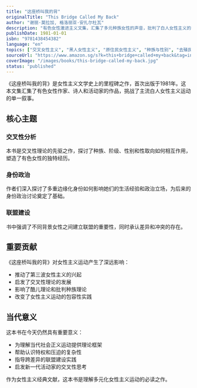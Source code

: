 ```yaml
---
title: "这座桥叫我的背"
originalTitle: "This Bridge Called My Back"
author: "谢丽·莫拉加, 格洛丽亚·安扎尔杜瓦"
description: "有色女性激进主义文集，汇集了多元种族女性的声音，批判了白人女性主义的局限性，推动了交叉性女性主义的发展。"
publishDate: 1981-01-01
isbn: "9781438454382"
language: "en"
topics: ["交叉女性主义", "黑人女性主义", "原住民女性主义", "种族与性别", "去殖民女性主义", "女性文学", "女性写作", "女性叙事学"]
sourceUrl: "https://www.amazon.sg/s?k=this+bridge+called+my+back&tag=inkrupt-22"
coverImage: "/images/books/this-bridge-called-my-back.jpg"
status: "published"
---
```


《这座桥叫我的背》是女性主义文学史上的里程碑之作，首次出版于1981年。这本文集汇集了有色女性作家、诗人和活动家的作品，挑战了主流白人女性主义运动的单一叙事。

## 核心主题

### 交叉性分析
本书是交叉性理论的先驱之作，探讨了种族、阶级、性别和性取向如何相互作用，塑造了有色女性的独特经历。

### 身份政治
作者们深入探讨了多重边缘化身份如何影响她们的生活经验和政治立场，为后来的身份政治讨论奠定了基础。

### 联盟建设
书中强调了不同背景女性之间建立联盟的重要性，同时承认差异和冲突的存在。

## 重要贡献

《这座桥叫我的背》对女性主义运动产生了深远影响：

- 推动了第三波女性主义的兴起
- 启发了交叉性理论的发展
- 影响了酷儿理论和批判种族理论
- 改变了女性主义运动的包容性实践

## 当代意义

这本书在今天仍然具有重要意义：

- 为理解当代社会正义运动提供理论框架
- 帮助认识特权和压迫的复杂性
- 指导跨差异的联盟建设实践
- 启发新一代活动家的交叉性思考

作为女性主义经典文献，这本书是理解多元化女性主义运动的必读之作。